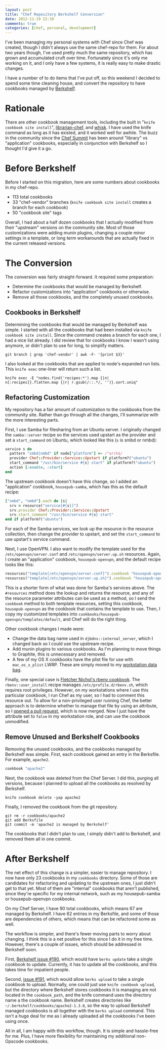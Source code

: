 ```yaml
---
layout: post
title: "Chef Repository Berkshelf Conversion"
date: 2012-11-19 22:10
comments: true
categories: [chef, personal, development]
---
```


I've been managing my personal systems with Chef since Chef was
created, though I didn't always use the same chef-repo for them. For
about two years though, I've used pretty much the same repository,
which has grown and accumulated cruft over time. Fortunately since
it's only me working on it, and I only have a few systems, it is
really easy to make drastic changes.

I have a number of to do items that I've put off, so this weekend I
decided to spend some time cleaning house, and convert the repository
to have cookbooks managed by [Berkshelf](http://berkshelf.com/).

# Rationale

There are other cookbook management tools, including the built in
"`knife cookbook site install`",
[librarian-chef](https://github.com/applicationsonline/librarian), and
[whisk](https://github.com/kisoku/whisk). I have used the knife
command as long as it has existed, and it worked well for awhile. The
buzz in the community since the
[Chef Summit](http://wiki.opscode.com/display/chef/Opscode+Community+Summit+2)
has been around "library" vs "application" cookbooks, especially in
conjunction with Berkshelf so I thought I'd give it a go.

# Before Berkshelf

Before I started on this migration, here are some numbers about
cookbooks in my chef-repo.

- 113 total cookbooks
- 33 "chef-vendor" branches (`knife cookbook site install` creates a
  branch for each cookbook)
- 50 "cookbook site" tags

Overall, I had about a half dozen cookbooks that I actually modified
from their "upstream" versions on the community site. Most of those
customizations were adding munin plugins, changing a couple minor
settings in a template, or long term workarounds that are actually
fixed in the current released versions.

# The Conversion

The conversion was fairly straight-forward. It required some preparation:

- Determine the cookbooks that would be managed by Berkshelf.
- Refactor customizations into "application" cookbooks or otherwise.
- Remove all those cookbooks, and the completely unused cookbooks.

## Cookbooks in Berkshelf

Determining the cookbooks that would be managed by Berkshelf was
simple. I started with all the cookbooks that had been installed via
`knife cookbook site install`. Since the command creates a branch for
each one, I had a nice list already. I did review that for cookbooks I
know I wasn't using anymore, or didn't plan to use for long, to
simplify matters.

```
git branch | grep 'chef-vendor' | awk -F- '{print $3}'
```

I also looked at the cookbooks that are applied to node's expanded run
lists. This `knife exec` one-liner will return such a list.

```
knife exec -E "nodes.find('recipes:*').map {|n| n[:recipes]}.flatten.map {|r| r.gsub(/::.*/, '')}.sort.uniq"
```

## Refactoring Customization

My repository has a fair amount of customization to the cookbooks from
the community site. Rather than go through all the changes, I'll
summarize with the more interesting parts.

First, I use Samba for filesharing from an Ubuntu server. I originally
changed the `samba::server` recipe so the services used upstart as the
provider and set a `start_command` on Ubuntu, which looked like this
(`s` is smbd or nmbd):

```ruby
service s do
  pattern "smbd|nmbd" if node["platform"] =~ /^arch$/
  provider Chef::Provider::Service::Upstart if platform?("ubuntu")
  start_command "/usr/bin/service #{s} start" if platform?("ubuntu")
  action [:enable, :start]
end
```

The upstream cookbook doesn't have this change, so I added an
"application" cookbook, `housepub-samba`, which has this as the
default recipe:

```ruby
["smbd", "nmbd"].each do |s|
  srv = resource("service[#{s}]")
  srv.provider Chef::Provider::Service::Upstart
  srv.start_command "/usr/bin/service #{s} start"
end if platform?("ubuntu")
```

For each of the Samba services, we look up the resource in the
resource collection, then change the provider to upstart, and set the
`start_command` to use upstart's service command.

Next, I use OpenVPN. I also want to modify the template used for the
`/etc/openvpn/server.conf` and `/etc/openvpn/server.up.sh` resources.
Again, I create an "application" cookbook, `housepub-openvpn`, and the
default recipe looks like this:

```ruby
resources("template[/etc/openvpn/server.conf]").cookbook "housepub-openvpn"
resources("template[/etc/openvpn/server.up.sh]").cookbook "housepub-openvpn"
```

This is a shorter form of what was done for Samba's services above.
The `#resources` method does the lookup and returns the resource, and
any of the resource parameter attributes can be used as a method, so I
send the `cookbook` method to both template resources, setting this
cookbook, `housepub-openvpn` as the cookbook that contains the
template to use. Then, I copy my customized templates into
`cookbooks/housepub-openvpn/templates/default`, and Chef will do the
right thing.

Other cookbook changes I made were:

- Change the data bag name used in `djbdns::internal_server`, which I
  changed back so I could use the upstream recipe.
- Add munin plugins to various cookbooks. As I'm planning to move
  things to Graphite, this is unnecessary and removed.
- A few of my OS X cookbooks have the plist file for use with
  `mac_os_x_plist` LWRP. These are simply moved to my
  [workstation data bag](https://github.com/jtimberman/workstation-chef-repo/blob/master/cookbooks/workstation/recipes/default.rb#L72-L76).

Finally, one special case is
[Fletcher Nichol's rbenv cookbook](http://fnichol.github.com/chef-rbenv/).
The `rbenv::user_install` recipe manages `/etc/profile.d/rbenv.sh`,
which requires root privileges. However, on my workstations where I
use this particular cookbook, I run Chef as my user, so I had to
comment this resource out. To allow for a non-privileged user running
Chef, the better approach is to determine whether to manage that file
by using an attribute, so I
[opened a pull request](https://github.com/fnichol/chef-rbenv/pull/20),
which is now merged. Now I just have the attribute set to `false` in
my workstation role, and can use the cookbook unmodified.

## Remove Unused and Berkshelf Cookbooks

Removing the unused cookbooks, and the cookbooks managed by Berkshelf
was simple. First, each cookbook gained an entry in the Berksfile. For
example, `apache2`.

```ruby
cookbook "apache2"
```

Next, the cookbook was deleted from the Chef Server. I did this,
purging all versions, because I planned to upload all the cookbooks as
resolved by Berkshelf.

```
knife cookbook delete -yap apache2
```

Finally, I removed the cookbook from the git repository.

```
git rm -r cookbooks/apache2
git add Berksfile
git commit -m 'apache2 is managed by Berkshelf'
```

The cookbooks that I didn't plan to use, I simply didn't add to
Berkshelf, and removed them all in one commit.

# After Berkshelf

The net effect of this change is a simpler, easier to manage
repository. I now have only 23 cookbooks in my `cookbooks` directory.
Some of those are candidates for refactoring and updating to the
upstream ones, I just didn't get to that yet. Most of them are
"internal" cookbooks that aren't published, since they're specific for
my internal network, such as my housepub-samba or housepub-openvpn
cookbooks.

On my Chef Server, I have 90 total cookbooks, which means 67 are
managed by Berkshelf. I have 62 entries in my Berksfile, and some of
those are dependencies of others, which means that can be refactored
some as well.

The workflow is simpler, and there's fewer moving parts to worry about
changing. I think this is a net positive for this since I do it in my
free time. However, there's a couple of issues, which should be
addressed in Berkshelf soon.

First,
[Berkshelf issue #190](https://github.com/RiotGames/berkshelf/issues/190),
which would have `berks update` take a single cookbook to update.
Currently, it has to update all the cookbooks, and this takes time for
impatient people.

Second,
[issue #191](https://github.com/RiotGames/berkshelf/issues/191), which
would allow `berks upload` to take a single cookbook to upload.
Normally, one could just use `knife cookbook upload`, but the
directory where Berkshelf stores cookbooks it is managing are not
located in the `cookbook_path`, and the knife command uses the
directory name a the cookbook name. Berkshelf creates directories like
`~/.berkshelf/cookbooks/apache2-1.3.0`, so the way to upload Berkshelf
managed cookbooks is all together with the `berks upload` command.
This isn't a huge deal for me as I already uploaded all the cookbooks
I've been using once.

All in all, I am happy with this workflow, though. It is simple and
hassle-free for me. Plus, I have more flexibility for maintaining my
additional non-Opscode cookbooks.
